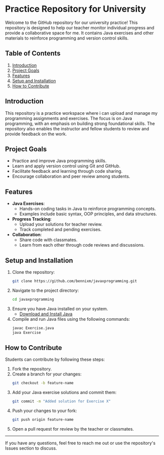 # Practice Repository for University

Welcome to the GitHub repository for our university practice! This repository is designed to help our teacher monitor individual progress and provide a collaborative space for me. It contains Java exercises and other materials to reinforce programming and version control skills.

## Table of Contents

1. [Introduction](#introduction)
2. [Project Goals](#project-goals)
3. [Features](#features)
4. [Setup and Installation](#setup-and-installation)
5. [How to Contribute](#how-to-contribute)

## Introduction

This repository is a practice workspace where i can upload and manage my programming assignments and exercises. The focus is on Java programming, with an emphasis on building strong foundational skills. The repository also enables the instructor and fellow students to review and provide feedback on the work.

## Project Goals

- Practice and improve Java programming skills.
- Learn and apply version control using Git and GitHub.
- Facilitate feedback and learning through code sharing.
- Encourage collaboration and peer review among students.

## Features

- **Java Exercises**:
  - Hands-on coding tasks in Java to reinforce programming concepts.
  - Examples include basic syntax, OOP principles, and data structures.
- **Progress Tracking**:
  - Upload your solutions for teacher review.
  - Track completed and pending exercises.
- **Collaboration**:
  - Share code with classmates.
  - Learn from each other through code reviews and discussions.

## Setup and Installation

1. Clone the repository:
   ```bash
   git clone https://github.com/bennixm/javaxprogramming.git
   ```
2. Navigate to the project directory:
   ```bash
   cd javaxprogramming
   ```
3. Ensure you have Java installed on your system.
   - [Download and Install Java](https://www.oracle.com/java/technologies/javase-downloads.html)
4. Compile and run Java files using the following commands:
   ```bash
   javac Exercise.java
   java Exercise
   ```

## How to Contribute

Students can contribute by following these steps:

1. Fork the repository.
2. Create a branch for your changes:
   ```bash
   git checkout -b feature-name
   ```
3. Add your Java exercise solutions and commit them:
   ```bash
   git commit -m "Added solution for Exercise X"
   ```
4. Push your changes to your fork:
   ```bash
   git push origin feature-name
   ```
5. Open a pull request for review by the teacher or classmates.

---

 If you have any questions, feel free to reach me out or use the repository's Issues section to discuss.

